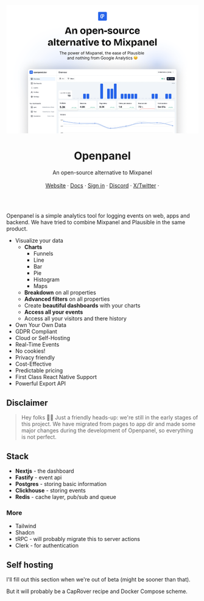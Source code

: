 ![hero](apps/public/public/ogimage.png)

<p align="center">
	<h1 align="center"><b>Openpanel</b></h1>
<p align="center">
    An open-source alternative to Mixpanel
    <br />
    <br />
    <a href="https://openpanel.dev">Website</a>
    ·
    <a href="https://docs.openpanel.dev">Docs</a>
    ·
    <a href="https://dashboard.openpanel.dev">Sign in</a>
    ·
    <a href="https://go.openpanel.dev/discord">Discord</a>
    ·
    <a href="https://twitter.com/CarlLindesvard">X/Twitter</a>
    ·
  </p>
  <br />
  <br />
</p>
  
Openpanel is a simple analytics tool for logging events on web, apps and backend. We have tried to combine Mixpanel and Plausible in the same product.

- Visualize your data
  - **Charts**
    - Funnels
    - Line
    - Bar
    - Pie
    - Histogram
    - Maps
  - **Breakdown** on all properties
  - **Advanced filters** on all properties
  - Create **beautiful dashboards** with your charts
  - **Access all your events**
  - Access all your visitors and there history
- Own Your Own Data
- GDPR Compliant
- Cloud or Self-Hosting
- Real-Time Events
- No cookies!
- Privacy friendly
- Cost-Effective
- Predictable pricing
- First Class React Native Support
- Powerful Export API

## Disclaimer

> Hey folks 👋🏻 Just a friendly heads-up: we're still in the early stages of this project. We have migrated from pages to app dir and made some major changes during the development of Openpanel, so everything is not perfect.

## Stack

- **Nextjs** - the dashboard
- **Fastify** - event api
- **Postgres** - storing basic information
- **Clickhouse** - storing events
- **Redis** - cache layer, pub/sub and queue

### More

- Tailwind
- Shadcn
- tRPC - will probably migrate this to server actions
- Clerk - for authentication

## Self hosting

I'll fill out this section when we're out of beta (might be sooner than that).

But it will probably be a CapRover recipe and Docker Compose scheme.
